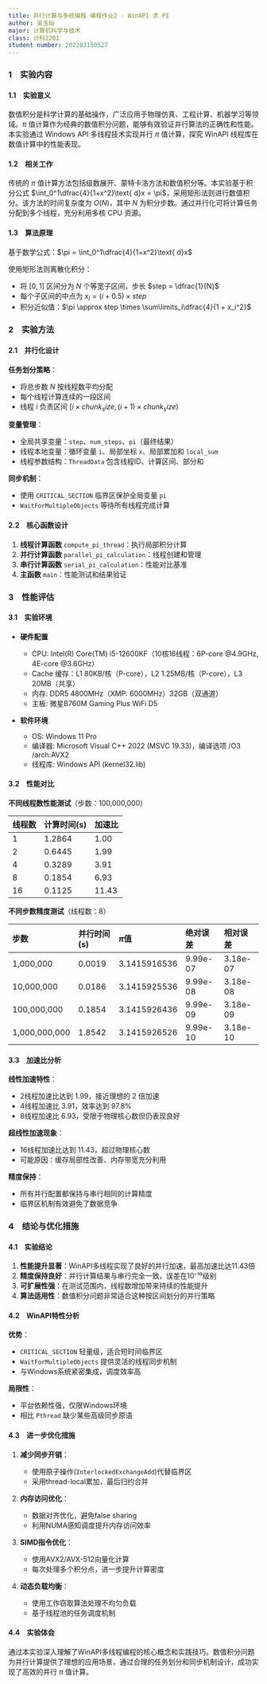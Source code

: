 ```yaml
---
title: 并行计算与多核编程 编程作业2 - WinAPI 求 PI
author: 吴玉灿
major: 计算机科学与技术
class: 计科2201
student number: 202203150527
---
```


### 1&emsp;实验内容

#### 1.1&emsp;实验意义

数值积分是科学计算的基础操作，广泛应用于物理仿真、工程计算、机器学习等领域。$\pi$ 值计算作为经典的数值积分问题，能够有效验证并行算法的正确性和性能。本实验通过 Windows API 多线程技术实现并行 $\pi$ 值计算，探究 WinAPI 线程库在数值计算中的性能表现。

#### 1.2&emsp;相关工作

传统的 $\pi$ 值计算方法包括级数展开、蒙特卡洛方法和数值积分等。本实验基于积分公式 $\int_0^1\dfrac{4}{1+x^2}\text{ d}x = \pi$，采用矩形法则进行数值积分。该方法的时间复杂度为 $O(N)$，其中 $N$ 为积分步数。通过并行化可将计算任务分配到多个线程，充分利用多核 CPU 资源。

#### 1.3&emsp;算法原理

基于数学公式：$\pi = \int_0^1\dfrac{4}{1+x^2}\text{ d}x$

使用矩形法则离散化积分：

- 将 $[0,1]$ 区间分为 $N$ 个等宽子区间，步长 $step = \dfrac{1}{N}$
- 每个子区间的中点为 $x_i = (i + 0.5) \times step$
- 积分近似值：$\pi \approx step \times \sum\limits_i\dfrac{4}{1 + x_i^2}$

### 2&emsp;实验方法

#### 2.1&emsp;并行化设计

**任务划分策略**：

- 将总步数 $N$ 按线程数平均分配
- 每个线程计算连续的一段区间
- 线程 $i$ 负责区间 $[i×chunk_size, (i+1)×chunk_size)$

**变量管理**：

- 全局共享变量：`step`、`num_steps`、`pi`（最终结果）
- 线程本地变量：循环变量 `i`、局部坐标 `x`、局部累加和 `local_sum`
- 线程参数结构：`ThreadData` 包含线程ID、计算区间、部分和

**同步机制**：

- 使用 `CRITICAL_SECTION` 临界区保护全局变量 `pi`
- `WaitForMultipleObjects` 等待所有线程完成计算

#### 2.2&emsp;核心函数设计

1. **线程计算函数** `compute_pi_thread`：执行局部积分计算
2. **并行计算函数** `parallel_pi_calculation`：线程创建和管理
3. **串行计算函数** `serial_pi_calculation`：性能对比基准
4. **主函数** `main`：性能测试和结果验证

### 3&emsp;性能评估

#### 3.1&emsp;实验环境

- **硬件配置**
  - CPU: Intel(R) Core(TM) i5-12600KF（10核16线程：6P-core @4.9GHz, 4E-core @3.6GHz）
  - Cache 缓存：L1 80KB/核（P-core），L2 1.25MB/核（P-core），L3 20MB（共享）
  - 内存: DDR5 4800MHz（XMP: 6000MHz）32GB（双通道）
  - 主板: 微星B760M Gaming Plus WiFi D5

- **软件环境**
  - OS: Windows 11 Pro
  - 编译器: Microsoft Visual C++ 2022 (MSVC 19.33)，编译选项 /O3 /arch:AVX2
  - 线程库: Windows API (kernel32.lib)

#### 3.2&emsp;性能对比

**不同线程数性能测试**（步数：100,000,000）

| 线程数 | 计算时间(s) | 加速比 |
| :--- | :--- | :--- |
| 1 | 1.2864 | 1.00 |
| 2 | 0.6445 | 1.99 |
| 4 | 0.3289 | 3.91 |
| 8 | 0.1854 | 6.93 |
| 16 | 0.1125 | 11.43 |

**不同步数精度测试**（线程数：8）

| 步数 | 并行时间(s) | $\pi$值 | 绝对误差 | 相对误差 |
| :--- | :--- | :--- | :--- | :--- |
| 1,000,000 | 0.0019 | 3.1415916536 | 9.99e-07 | 3.18e-07 |
| 10,000,000 | 0.0186 | 3.1415925536 | 9.99e-08 | 3.18e-08 |
| 100,000,000 | 0.1854 | 3.1415926436 | 9.99e-09 | 3.18e-09 |
| 1,000,000,000 | 1.8542 | 3.1415926526 | 9.99e-10 | 3.18e-10 |

#### 3.3&emsp;加速比分析

**线性加速特性**：

- 2线程加速比达到 1.99，接近理想的 2 倍加速
- 4线程加速比 3.91，效率达到 97.8%
- 8线程加速比 6.93，受限于物理核心数但仍表现良好

**超线性加速现象**：

- 16线程加速比达到 11.43，超过物理核心数
- 可能原因：缓存局部性改善、内存带宽充分利用

**精度保持**：

- 所有并行配置都保持与串行相同的计算精度
- 临界区机制有效避免了数据竞争

### 4&emsp;结论与优化措施

#### 4.1&emsp;实验结论

1. **性能提升显著**：WinAPI多线程实现了良好的并行加速，最高加速比达11.43倍
2. **精度保持良好**：并行计算结果与串行完全一致，误差在10⁻¹⁰级别
3. **可扩展性强**：在测试范围内，线程数增加带来持续的性能提升
4. **算法适用性**：数值积分问题非常适合这种按区间划分的并行策略

#### 4.2&emsp;WinAPI特性分析

**优势**：

- `CRITICAL_SECTION` 轻量级，适合短时间临界区
- `WaitForMultipleObjects` 提供灵活的线程同步机制
- 与Windows系统紧密集成，调度效率高

**局限性**：

- 平台依赖性强，仅限Windows环境
- 相比 `Pthread` 缺少某些高级同步原语

#### 4.3&emsp;进一步优化措施

1. **减少同步开销**：
   - 使用原子操作(`InterlockedExchangeAdd`)代替临界区
   - 采用thread-local累加，最后归约合并

2. **内存访问优化**：
   - 数据对齐优化，避免false sharing
   - 利用NUMA感知调度提升内存访问效率

3. **SIMD指令优化**：
   - 使用AVX2/AVX-512向量化计算
   - 每次处理多个积分点，进一步提升计算密度

4. **动态负载均衡**：
   - 使用工作窃取算法处理不均匀负载
   - 基于线程池的任务调度机制

#### 4.4&emsp;实验体会

通过本实验深入理解了WinAPI多线程编程的核心概念和实践技巧。数值积分问题为并行计算提供了理想的应用场景，通过合理的任务划分和同步机制设计，成功实现了高效的并行 $\pi$ 值计算。
